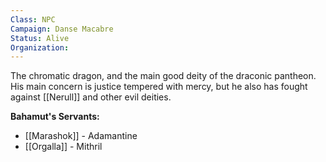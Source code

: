 ```yaml
---
Class: NPC
Campaign: Danse Macabre
Status: Alive
Organization:
---
```

The chromatic dragon, and the main good deity of the draconic pantheon. His main concern is justice tempered with mercy, but he also has fought against [[Nerull]] and other evil deities.

**Bahamut's Servants:**
- [[Marashok]] - Adamantine
- [[Orgalla]] - Mithril